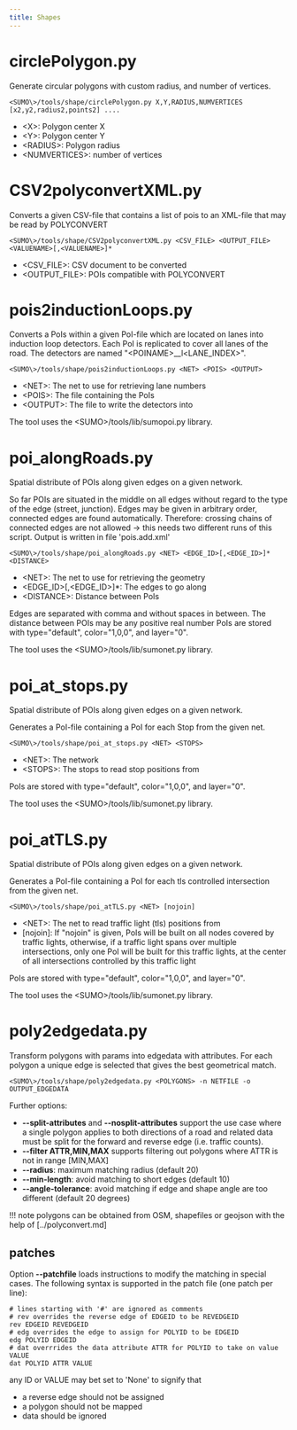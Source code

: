 ```yaml
---
title: Shapes
---
```


# circlePolygon.py

Generate circular polygons with custom radius, and number of vertices.

```
<SUMO\>/tools/shape/circlePolygon.py X,Y,RADIUS,NUMVERTICES [x2,y2,radius2,points2] ....
```

- <X\>: Polygon center X
- <Y\>: Polygon center Y
- <RADIUS\>: Polygon radius
- <NUMVERTICES\>: number of vertices

# CSV2polyconvertXML.py

Converts a given CSV-file that contains a list of pois to an XML-file that may be read by POLYCONVERT

```
<SUMO\>/tools/shape/CSV2polyconvertXML.py <CSV_FILE> <OUTPUT_FILE> <VALUENAME>[,<VALUENAME>]*
```

- <CSV_FILE\>: CSV document to be converted
- <OUTPUT_FILE\>: POIs compatible with POLYCONVERT

# pois2inductionLoops.py

Converts a PoIs within a given PoI-file which are located on lanes into
induction loop detectors. Each PoI is replicated to cover all lanes of
the road. The detectors are named "<POINAME\>__l<LANE_INDEX\>".

```
<SUMO\>/tools/shape/pois2inductionLoops.py <NET> <POIS> <OUTPUT>
```

- <NET\>: The net to use for retrieving lane numbers
- <POIS\>: The file containing the PoIs
- <OUTPUT\>: The file to write the detectors into

The tool uses the <SUMO\>/tools/lib/sumopoi.py library.

# poi_alongRoads.py

Spatial distribute of POIs along given edges on a given network.

So far POIs are situated in the middle on all edges without regard to
the type of the edge (street, junction). Edges may be given in arbitrary
order, connected edges are found automatically. Therefore: crossing
chains of connected edges are not allowed -\> this needs two different
runs of this script. Output is written in file 'pois.add.xml'

```
<SUMO\>/tools/shape/poi_alongRoads.py <NET> <EDGE_ID>[,<EDGE_ID>]* <DISTANCE>
```

- <NET\>: The net to use for retrieving the geometry
- <EDGE_ID\>\[,<EDGE_ID\>\]\*: The edges to go along
- <DISTANCE\>: Distance between PoIs

Edges are separated with comma and without spaces in between. The
distance between POIs may be any positive real number PoIs are stored
with type="default", color="1,0,0", and layer="0".

The tool uses the <SUMO\>/tools/lib/sumonet.py library.

# poi_at_stops.py

Spatial distribute of POIs along given edges on a given network.

Generates a PoI-file containing a PoI for each Stop from the given net.

```
<SUMO\>/tools/shape/poi_at_stops.py <NET> <STOPS>
```

- <NET\>: The network
- <STOPS\>: The stops to read stop positions from

PoIs are stored with type="default", color="1,0,0", and layer="0".

The tool uses the <SUMO\>/tools/lib/sumonet.py library.

# poi_atTLS.py

Spatial distribute of POIs along given edges on a given network.

Generates a PoI-file containing a PoI for each tls controlled
intersection from the given net.

```
<SUMO\>/tools/shape/poi_atTLS.py <NET> [nojoin]
```

- <NET\>: The net to read traffic light (tls) positions from
- \[nojoin\]: If "nojoin" is given, PoIs will be built on all nodes
  covered by traffic lights, otherwise, if a traffic light spans over
  multiple intersections, only one PoI will be built for this traffic
  lights, at the center of all intersections controlled by this
  traffic light

PoIs are stored with type="default", color="1,0,0", and layer="0".

The tool uses the <SUMO\>/tools/lib/sumonet.py library.

# poly2edgedata.py

Transform polygons with params into edgedata with attributes.
For each polygon a unique edge is selected that gives the best geometrical match.

```
<SUMO\>/tools/shape/poly2edgedata.py <POLYGONS> -n NETFILE -o OUTPUT_EDGEDATA
```

Further options:

- **--split-attributes** and **--nosplit-attributes** support the use case where a single polygon applies to both directions of a road and related data must be split for the forward and reverse edge (i.e. traffic counts).
- **--filter ATTR,MIN,MAX** supports filtering out polygons where ATTR is not in range [MIN,MAX]
- **--radius**: maximum matching radius (default 20)
- **--min-length**: avoid matching to short edges (default 10)
- **--angle-tolerance**: avoid matching if edge and shape angle are too different (default 20 degrees)

!!! note
    polygons can be obtained from OSM, shapefiles or geojson with the help of [../polyconvert.md]

## patches
Option **--patchfile** loads instructions to modify the matching in special cases.
The following syntax is supported in the patch file (one patch per line):

```
# lines starting with '#' are ignored as comments
# rev overrides the reverse edge of EDGEID to be REVEDGEID
rev EDGEID REVEDGEID
# edg overrides the edge to assign for POLYID to be EDGEID
edg POLYID EDGEID
# dat overrrides the data attribute ATTR for POLYID to take on value VALUE
dat POLYID ATTR VALUE
```

any ID or VALUE may bet set to 'None' to signify that
- a reverse edge should not be assigned
- a polygon should not be mapped
- data should be ignored

